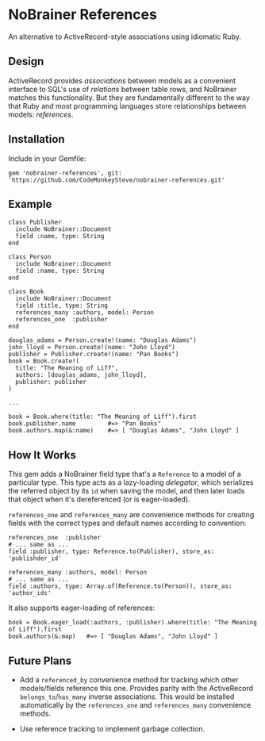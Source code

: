 # NoBrainer References

An alternative to ActiveRecord-style associations using idiomatic Ruby.

## Design

ActiveRecord provides _associations_ between models as a convenient interface to SQL's use of _relations_ between table rows, and NoBrainer matches this functionality.  But they are fundamentally different to the way that Ruby and most programming languages store relationships between models: _references_.

## Installation

Include in your Gemfile:

    gem 'nobrainer-references', git: 'https://github.com/CodeMonkeySteve/nobrainer-references.git'

## Example

    class Publisher
      include NoBrainer::Document
      field :name, type: String
    end

    class Person
      include NoBrainer::Document
      field :name, type: String
    end

    class Book
      include NoBrainer::Document
      field :title, type: String
      references_many :authors, model: Person
      references_one  :publisher
    end

    douglas_adams = Person.create!(name: "Douglas Adams")
    john_lloyd = Person.create!(name: "John Lloyd")
    publisher = Publisher.create!(name: "Pan Books")
    book = Book.create!(
      title: "The Meaning of Liff",
      authors: [douglas_adams, john_lloyd],
      publisher: publisher
    )

    ...

    book = Book.where(title: "The Meaning of Liff").first
    book.publisher.name         #=> "Pan Books"
    book.authors.map(&:name)    #=> [ "Douglas Adams", "John Lloyd" ]

## How It Works

This gem adds a NoBrainer field type that's a `Reference` to a model of a particular type.  This type acts as a lazy-loading _delegator_, which serializes the referred object by its `id` when saving the model, and then later loads that object when it's dereferenced (or is eager-loaded).

`references_one` and `references_many` are convenience methods for creating fields with the correct types and default names according to convention: 

    references_one  :publisher
    # ... same as ...
    field :publisher, type: Reference.to(Publisher), store_as: 'publishder_id'

    references_many :authors, model: Person
    # ... same as ...
    field :authors, type: Array.of(Reference.to(Person)), store_as: 'author_ids'

It also supports eager-loading of references:

    book = Book.eager_load(:authors, :publisher).where(title: "The Meaning of Liff").first
    book.authors(&:map)   #=> [ "Douglas Adams", "John Lloyd" ]

## Future Plans

* Add a `referenced_by` convenience method for tracking which other models/fields reference this one.  Provides parity with the ActiveRecord `belongs_to`/`has_many` inverse associations.  This would be installed automatically by the `references_one` and `references_many` convenience methods.

* Use reference tracking to implement garbage collection.
